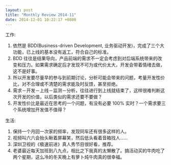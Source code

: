 ```yaml
---
layout: post
title: "Monthly Review 2014-11"
date: 2014-12-01 10:22:17 +0800
---
```


工作:

1. 依然是 BDD(Business-driven Development, 业务驱动开发)，完成了三个大功能，已上线的基本没有返工，符合自己的标准。
2. BDD 往往是结果导向，产品前端的需求不一定会考虑到对后端系统带来的改变和压力。如果需求确定后才发现不可为或代价太大，开发会带着情绪去做，这不是好事。
3. 所以开发要尽量早的参与到前期讨论，分析可能会带来的问题，考量开发性价比，对不合理或不清楚的需求能及时反馈，甚至拒绝。
4. 需求－开发－上线－监测－分析，往往进行到上线就结束了，这样很难判断这次开发的价值，以后类似的需求还要不要做？
5. 开发性价比是最近在思考的一个问题，有没有必要 100% 实时？一个需求要三个系统增加开发值不值得？

生活:

1. 保持一个月回一次家的频率，发现同车还有很多这样的人。
2. 视频叫六六会抬头瞅着屏幕笑，然后低头看着音箱找人……
3. 深圳卫视的《极速前进》真人秀节目很好看，推荐。
4. 老婆最近每天加班到八九点，相比之下我真的太懒散了。搞活动买的牛肉吃了两个星期，这么冷的冬天晚上有萝卜炖牛肉真的很幸福。
